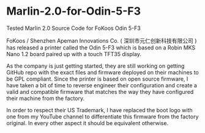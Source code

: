 # Marlin-2.0-for-Odin-5-F3
Tested Marlin 2.0 Source Code for FoKoos Odin 5-F3

FoKoos / Shenzhen Apeman Innovations Co. ( 深圳市元仁创新科技有限公司 ) has released a printer called the Odin 5-F3 which is based on a Robin MKS Nano 1.2 board paired up with a touch TFT35 display.

As the company is just getting started, they are still working on getting GitHub repo with the exact files and firmware deployed on their machines to be GPL compliant.  Since the printer is based on open source firmware, I have taken a bit of time to reverse engineer their configuration and create a valid and compatible firmware that matches the way they have configured their machine from the factory.

In order to respect their US Trademark, I have replaced the boot logo with one from my YouTube channel to differentiate this firmware from the factory original.  In every other aspect it should be equivalent otherwise.


